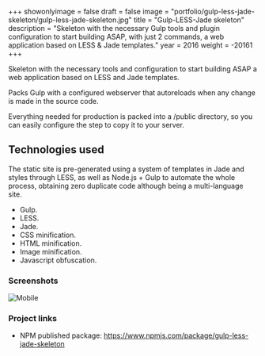 +++
showonlyimage = false
draft = false
image = "portfolio/gulp-less-jade-skeleton/gulp-less-jade-skeleton.jpg"
title = "Gulp-LESS-Jade skeleton"
description = "Skeleton with the necessary Gulp tools and plugin configuration to start building ASAP, with just 2 commands, a web application based on LESS & Jade templates."
year = 2016
weight = -20161
+++

Skeleton with the necessary tools and configuration to start building ASAP a web application based on LESS and Jade templates.

Packs Gulp with a configured webserver that autoreloads when any change is made in the source code.

Everything needed for production is packed into a /public directory, so you can easily configure the step to copy it to your server.

## Technologies used

The static site is pre-generated using a system of templates in Jade and styles through LESS, as well as Node.js + Gulp to automate the whole process, obtaining zero duplicate code although being a multi-language site.

* Gulp.
* LESS.
* Jade.
* CSS minification.
* HTML minification.
* Image minification.
* Javascript obfuscation.

### Screenshots

![Mobile](/portfolio/gulp-less-jade-skeleton/server.png)

### Project links

* NPM published package: https://www.npmjs.com/package/gulp-less-jade-skeleton
